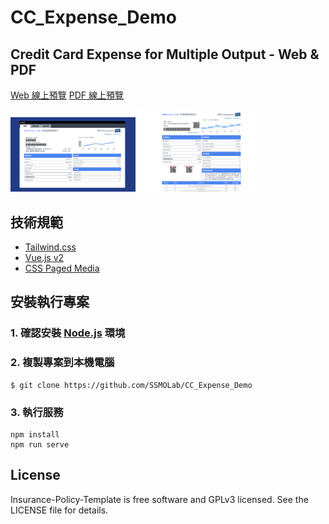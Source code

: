 # CC_Expense_Demo

## Credit Card Expense for Multiple Output - Web & PDF

[Web 線上預覽](https://ssmolab.github.io/CC_Expense_Demo/)
[PDF 線上預覽](https://ssmolab.github.io/CC_Expense_Demo/?type=pdf)

<img src="https://github.com/SSMOLab/CC_Expense_Demo/blob/main/document/img/doc-cover-web.png" alt="drawing" width="200"/>
<img src="https://github.com/SSMOLab/CC_Expense_Demo/blob/main/document/img/doc-cover-pdf.png" alt="drawing" width="200"/>

## 技術規範

- [Tailwind.css](https://tailwindcss.com/)
- [Vue.js v2](https://v2.vuejs.org/)
- [CSS Paged Media](https://www.w3.org/TR/css-page-3/)

## 安裝執行專案

### 1. 確認安裝 [Node.js](https://nodejs.org/zh-tw/download/) 環境

### 2. 複製專案到本機電腦

```
$ git clone https://github.com/SSMOLab/CC_Expense_Demo
```

### 3. 執行服務

```
npm install
npm run serve
```

## License

Insurance-Policy-Template is free software and GPLv3 licensed. See the LICENSE file for details.
